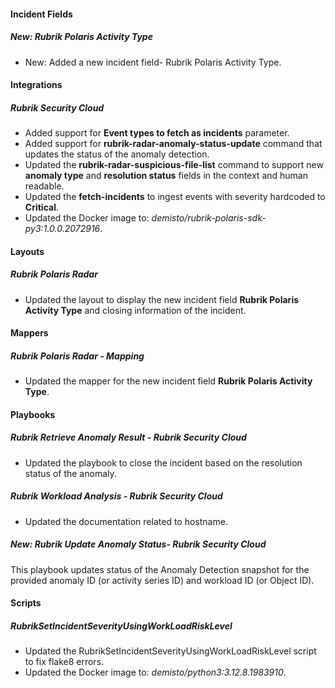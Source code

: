 
#### Incident Fields

##### New: Rubrik Polaris Activity Type

- New: Added a new incident field- Rubrik Polaris Activity Type.

#### Integrations

##### Rubrik Security Cloud

- Added support for **Event types to fetch as incidents** parameter.
- Added support for **rubrik-radar-anomaly-status-update** command that updates the status of the anomaly detection.
- Updated the **rubrik-radar-suspicious-file-list** command to support new **anomaly type** and **resolution status** fields in the context and human readable.
- Updated the **fetch-incidents** to ingest events with severity hardcoded to **Critical**.
- Updated the Docker image to: *demisto/rubrik-polaris-sdk-py3:1.0.0.2072916*.

#### Layouts

##### Rubrik Polaris Radar

- Updated the layout to display the new incident field **Rubrik Polaris Activity Type** and closing information of the incident.

#### Mappers

##### Rubrik Polaris Radar - Mapping

- Updated the mapper for the new incident field **Rubrik Polaris Activity Type**.

#### Playbooks

##### Rubrik Retrieve Anomaly Result - Rubrik Security Cloud

- Updated the playbook to close the incident based on the resolution status of the anomaly.

##### Rubrik Workload Analysis - Rubrik Security Cloud

- Updated the documentation related to hostname.

##### New: Rubrik Update Anomaly Status- Rubrik Security Cloud

This playbook updates status of the Anomaly Detection snapshot for the provided anomaly ID (or activity series ID) and workload ID (or Object ID).

#### Scripts

##### RubrikSetIncidentSeverityUsingWorkLoadRiskLevel

- Updated the RubrikSetIncidentSeverityUsingWorkLoadRiskLevel script to fix flake8 errors.
- Updated the Docker image to: *demisto/python3:3.12.8.1983910*.
